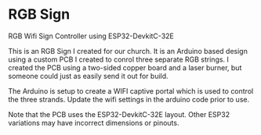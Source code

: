 # RGB Sign
 RGB Wifi Sign Controller using ESP32-DevkitC-32E

This is an RGB Sign I created for our church.  It is an Arduino based design using a custom PCB I created to conrol three separate RGB strings.  I created the PCB using a two-sided copper board and a laser burner, but someone could just as easily send it out for build.

The Arduino is setup to create a WIFI captive portal which is used to control the three strands. Update the wifi settings in the arduino code prior to use.

Note that the PCB uses the ESP32-DevkitC-32E layout.  Other ESP32 variations may have incorrect dimensions or pinouts.
